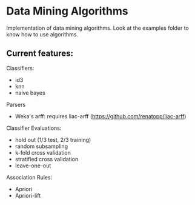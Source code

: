 Data Mining Algorithms
======================

Implementation of data mining algorithms.
Look at the examples folder to know how to use algorithms.

## Current features:

Classifiers:
- id3
- knn
- naive bayes

Parsers
- Weka's arff: requires liac-arff (https://github.com/renatopp/liac-arff)

Classifier Evaluations:
- hold out (1/3 test, 2/3 training)
- random subsampling
- k-fold cross validation
- stratified cross validation
- leave-one-out

Association Rules:
- Apriori
- Apriori-lift
